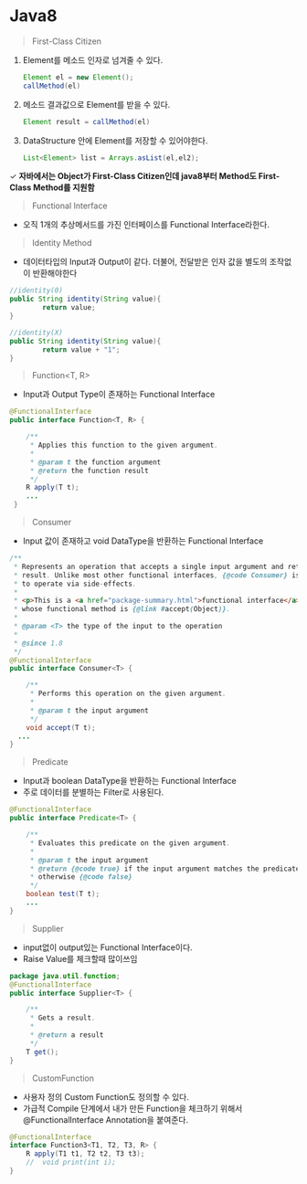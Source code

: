 # Java8

> First-Class Citizen

1. Element를 메소드 인자로 넘겨줄 수 있다.

   ```java
   Element el = new Element();
   callMethod(el)
   ```

2. 메소드 결과값으로 Element를 받을 수 있다.

   ```java
   Element result = callMethod(el)
   ```

3. DataStructure 안에 Element를 저장할 수 있어야한다.

   ```java
   List<Element> list = Arrays.asList(el,el2);
   ```

✓ **자바에서는 Object가 First-Class Citizen인데 java8부터 Method도 First-Class Method를 지원함**



> Functional Interface

- 오직 1개의 추상메서드를 가진 인터페이스를 Functional Interface라한다.

> Identity Method

- 데이터타입의 Input과 Output이 같다. 더불어, 전달받은 인자 값을 별도의 조작없이 반환해야한다

```java
//identity(0)
public String identity(String value){
		return value;
}

//identity(X)
public String identity(String value){
		return value + "1";
}
```



> Function<T, R>

- Input과 Output Type이 존재하는 Functional Interface

```java
@FunctionalInterface
public interface Function<T, R> {

    /**
     * Applies this function to the given argument.
     *
     * @param t the function argument
     * @return the function result
     */
    R apply(T t);
    ...
 }
```



> Consumer<T>

- Input 값이 존재하고 void DataType을 반환하는 Functional Interface

```java
/**
 * Represents an operation that accepts a single input argument and returns no
 * result. Unlike most other functional interfaces, {@code Consumer} is expected
 * to operate via side-effects.
 *
 * <p>This is a <a href="package-summary.html">functional interface</a>
 * whose functional method is {@link #accept(Object)}.
 *
 * @param <T> the type of the input to the operation
 *
 * @since 1.8
 */
@FunctionalInterface
public interface Consumer<T> {

    /**
     * Performs this operation on the given argument.
     *
     * @param t the input argument
     */
    void accept(T t);
  ...
}
```



> Predicate<T>

- Input과 boolean DataType을 반환하는 Functional Interface
- 주로 데이터를 분별하는 Filter로 사용된다.

```java
@FunctionalInterface
public interface Predicate<T> {

    /**
     * Evaluates this predicate on the given argument.
     *
     * @param t the input argument
     * @return {@code true} if the input argument matches the predicate,
     * otherwise {@code false}
     */
    boolean test(T t);
    ...
}
```





> Supplier<T>

- input없이 output있는 Functional Interface이다.
- Raise Value를 체크할때 많이쓰임

```java
package java.util.function;
@FunctionalInterface
public interface Supplier<T> {

    /**
     * Gets a result.
     *
     * @return a result
     */
    T get();
}

```



> CustomFunction

- 사용자 정의 Custom Function도 정의할 수 있다.
- 가급적 Compile 단계에서 내가 만든 Function을 체크하기 위해서 @FunctionalInterface Annotation을 붙여준다.

```java
@FunctionalInterface
interface Function3<T1, T2, T3, R> {
    R apply(T1 t1, T2 t2, T3 t3);
    //  void print(int i);
}
```
